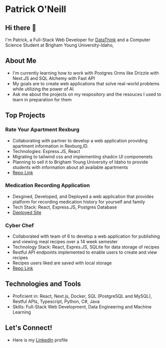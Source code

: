 # Patrick O'Neill

## Hi there 👋

I'm Patrick, a Full-Stack Web Developer for [DataThink](https://datathink.io/) and a Computer Science Student at Brigham Young University-Idaho,

## About Me 
- I'm currently learning how to work with Postgres Orms like Drizzle with Next.JS and SQL Alchemy with Fast API
- My goals are to create web applications that solve real-world problems while utilizing the power of AI
- Ask me about the projects on my respository and the resouces I used to learn in preparation for them

## Top Projects 

### Rate Your Apartment Rexburg 
-  Collaborating with partner to develop a web application providing apartment information in Rexburg,ID. 
-  Technologies: Express.JS, React 
-  Migrating to tailwind css and implementing shadcn UI componenets
-  Planning to sell it to Brigham Young University of Idaho to provide students with information about all available apartments
-  [Repo Link](https://github.com/patoneill24/RateYourApartmentV2)

### Medication Recording Application
- Desgined, Developed, and Deployed a web application that provides platform for recording medication history for yourself and family
- Tech Stack: React, Express.JS, Postgres Database
- [Deployed Site](https://api.medication-family-tracker.xyz)

### Cyber Chef  
-	Collaborated with team of 6 to develop a web application for publishing and viewing meal recipes over a 14 week semester
-	Technology Stack: React, Expres.JS, SQLite for data storage of recipes
-	Restful API endpoints implemented to enable users to create and view recipes
-	Recipes users liked are saved with local storage
-	[Repo Link](https://github.com/patoneill24/CyberChef)


## Technologies and Tools

- Proficient in: React, Next.js, Docker, SQL (PostgreSQL and MySQL), Restful APIs, Typescript, Python, C#, Java
- Skills: Full-Stack Web Development, Data Engineering and Machine Learning

## Let's Connect! 
- Here is my [LinkedIn](www.linkedin.com/in/p-oneill) profile

